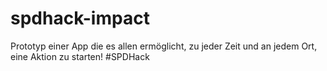 # spdhack-impact
Prototyp einer App die es allen ermöglicht, zu jeder Zeit und an jedem Ort, eine Aktion zu starten! #SPDHack
